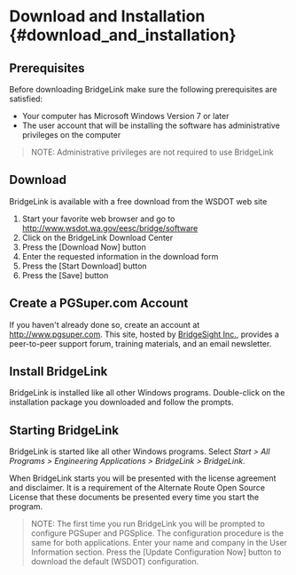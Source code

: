 Download and Installation {#download_and_installation}
=========================

## Prerequisites
Before downloading BridgeLink make sure the following prerequisites are satisfied:
* Your computer has Microsoft Windows Version 7 or later
* The user account that will be installing the software has administrative privileges on the computer

> NOTE: Administrative privileges are not required to use BridgeLink

## Download
BridgeLink is available with a free download from the WSDOT web site
1. Start your favorite web browser and go to http://www.wsdot.wa.gov/eesc/bridge/software
2. Click on the BridgeLink Download Center
3. Press the [Download Now] button
4. Enter the requested information in the download form
5. Press the [Start Download] button
6. Press the [Save] button

## Create a PGSuper.com Account
If you haven't already done so, create an account at http://www.pgsuper.com. This site, hosted by [BridgeSight Inc.](http://www.bridgesight.com), provides a peer-to-peer support forum, training materials, and an email newsletter.

## Install BridgeLink
BridgeLink is installed like all other Windows programs. Double-click on the installation package you downloaded and follow the prompts.

## Starting BridgeLink
BridgeLink is started like all other Windows programs. Select *Start > All Programs > Engineering Applications > BridgeLink > BridgeLink*.

When BridgeLink starts you will be presented with the license agreement and disclaimer. It is a requirement of the Alternate Route Open Source License that these documents be presented every time you start the program.

> NOTE: The first time you run BridgeLink you will be prompted to configure PGSuper and PGSplice. The configuration procedure is the same for both applications. Enter your name and company in the User Information section. Press the [Update Configuration Now] button to download the default (WSDOT) configuration.
